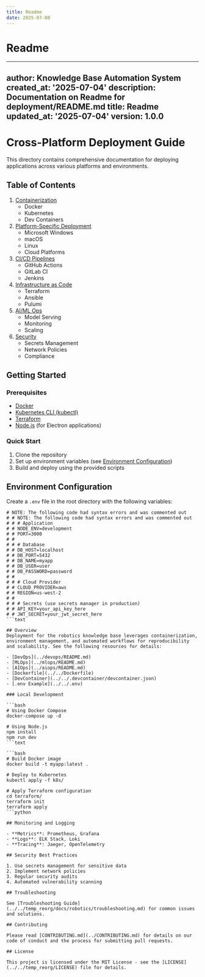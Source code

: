 ```yaml
---
title: Readme
date: 2025-07-08
---
```


# Readme

---
author: Knowledge Base Automation System
created_at: '2025-07-04'
description: Documentation on Readme for deployment/README.md
title: Readme
updated_at: '2025-07-04'
version: 1.0.0
---

# Cross-Platform Deployment Guide

This directory contains comprehensive documentation for deploying applications across various platforms and environments.

## Table of Contents

1. [Containerization](./containerization/README.md)
   - Docker
   - Kubernetes
   - Dev Containers
2. [Platform-Specific Deployment](platforms/README.md)
   - Microsoft Windows
   - macOS
   - Linux
   - Cloud Platforms
3. [CI/CD Pipelines](ci_cd/README.md)
   - GitHub Actions
   - GitLab CI
   - Jenkins
4. [Infrastructure as Code](iac/README.md)
   - Terraform
   - Ansible
   - Pulumi
5. [AI/ML Ops](mlops/README.md)
   - Model Serving
   - Monitoring
   - Scaling
6. [Security](security/README.md)
   - Secrets Management
   - Network Policies
   - Compliance

## Getting Started

### Prerequisites

- [Docker](https://docs.docker.com/get-docker/)
- [Kubernetes CLI (kubectl)](https://kubernetes.io/docs/tasks/tools/)
- [Terraform](https://learn.hashicorp.com/tutorials/terraform/install-cli)
- [Node.js](https://nodejs.org/) (for Electron applications)

### Quick Start

1. Clone the repository
2. Set up environment variables (see [Environment Configuration](../../temp_reorg/docs/deployment/environment.md))
3. Build and deploy using the provided scripts

## Environment Configuration

Create a `.env` file in the root directory with the following variables:

```text
# NOTE: The following code had syntax errors and was commented out
# # NOTE: The following code had syntax errors and was commented out
# # # Application
# # NODE_ENV=development
# # PORT=3000
# # 
# # # Database
# # DB_HOST=localhost
# # DB_PORT=5432
# # DB_NAME=myapp
# # DB_USER=user
# # DB_PASSWORD=password
# # 
# # # Cloud Provider
# # CLOUD_PROVIDER=aws
# # REGION=us-west-2
# # 
# # # Secrets (use secrets manager in production)
# # API_KEY=your_api_key_here
# # JWT_SECRET=your_jwt_secret_here
```text

## Overview
Deployment for the robotics knowledge base leverages containerization, environment management, and automated workflows for reproducibility and scalability. See the following resources for details:

- [DevOps](../devops/README.md)
- [MLOps](../mlops/README.md)
- [AIOps](../aiops/README.md)
- [Dockerfile](../../Dockerfile)
- [DevContainer](../../.devcontainer/devcontainer.json)
- [.env Example](../../.env)

### Local Development

```bash
# Using Docker Compose
docker-compose up -d

# Using Node.js
npm install
npm run dev
```text

```bash
# Build Docker image
docker build -t myapp:latest .

# Deploy to Kubernetes
kubectl apply -f k8s/

# Apply Terraform configuration
cd terraform/
terraform init
terraform apply
```python

## Monitoring and Logging

- **Metrics**: Prometheus, Grafana
- **Logs**: ELK Stack, Loki
- **Tracing**: Jaeger, OpenTelemetry

## Security Best Practices

1. Use secrets management for sensitive data
2. Implement network policies
3. Regular security audits
4. Automated vulnerability scanning

## Troubleshooting

See [Troubleshooting Guide](../../temp_reorg/docs/robotics/troubleshooting.md) for common issues and solutions.

## Contributing

Please read [CONTRIBUTING.md](../CONTRIBUTING.md) for details on our code of conduct and the process for submitting pull requests.

## License

This project is licensed under the MIT License - see the [LICENSE](../../temp_reorg/LICENSE) file for details.
